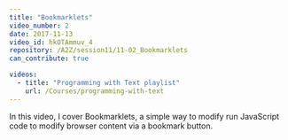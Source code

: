 ```yaml
---
title: "Bookmarklets"
video_number: 2
date: 2017-11-13
video_id: hkOTAmmuv_4
repository: /A2Z/session11/11-02_Bookmarklets
can_contribute: true

videos:
  - title: "Programming with Text playlist"
    url: /Courses/programming-with-text
---
```


In this video, I cover Bookmarklets, a simple way to modify run JavaScript code to modify browser content via a bookmark button.
